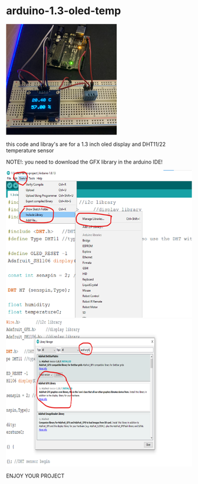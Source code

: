 # arduino-1.3-oled-temp
 
<img src="images/1.3oledandtempimage.jpg" width="300" height="300">

this code and libray's are for a 1.3 inch oled display and DHT11/22 temperature sensor 

NOTE!: you need to download the GFX library in the arduino IDE!

<img src="images/adafruitGFX.png" width="600" height="400">

<img src="images/adaGFX.png" width="600" height="400">



ENJOY YOUR PROJECT
